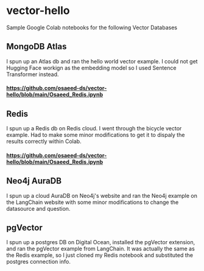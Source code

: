 # vector-hello

Sample Google Colab notebooks for the following Vector Databases
## MongoDB Atlas
I spun up an Atlas db and ran the hello world vector example.  I could not get Hugging Face workign as the embedding model so I used Sentence Transformer instead.
#### https://github.com/osaeed-ds/vector-hello/blob/main/Osaeed_Redis.ipynb

## Redis
I spun up a Redis db on Redis cloud.  I went through the bicycle vector example.  Had to make some minor modifications to get it to dispaly the results correctly within Colab.
#### https://github.com/osaeed-ds/vector-hello/blob/main/Osaeed_Redis.ipynb

## Neo4j AuraDB
I spun up a cloud AuraDB on Neo4j's website and ran the Neo4j example on the LangChain website with some minor modifications to change the datasource and question.

## pgVector
I spun up a postgres DB on Digital Ocean, installed the pgVector extension, and ran the pgVector example from LangChain.  It was actually the same as the Redis example, so I just cloned my Redis notebook and substituted the postgres connection info.
